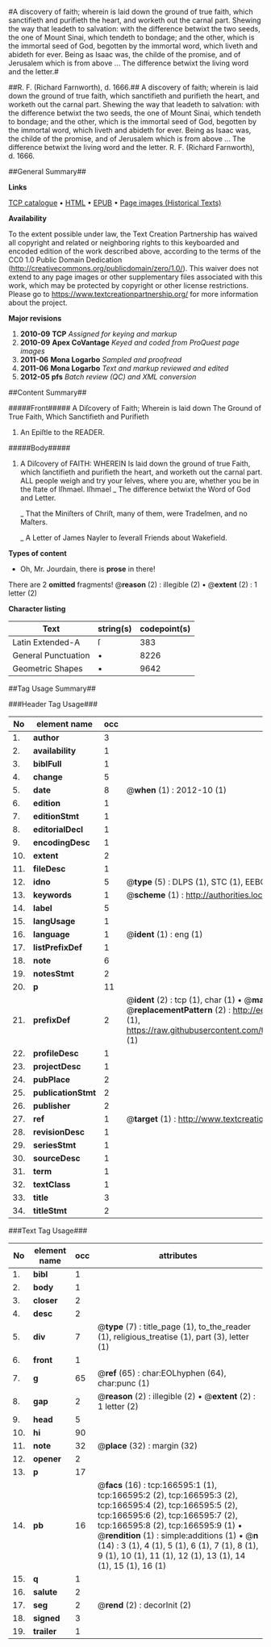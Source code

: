 #A discovery of faith; wherein is laid down the ground of true faith, which sanctifieth and purifieth the heart, and worketh out the carnal part. Shewing the way that leadeth to salvation: with the difference betwixt the two seeds, the one of Mount Sinai, which tendeth to bondage; and the other, which is the immortal seed of God, begotten by the immortal word, which liveth and abideth for ever. Being as Isaac was, the childe of the promise, and of Jerusalem which is from above ... The difference betwixt the living word and the letter.#

##R. F. (Richard Farnworth), d. 1666.##
A discovery of faith; wherein is laid down the ground of true faith, which sanctifieth and purifieth the heart, and worketh out the carnal part. Shewing the way that leadeth to salvation: with the difference betwixt the two seeds, the one of Mount Sinai, which tendeth to bondage; and the other, which is the immortal seed of God, begotten by the immortal word, which liveth and abideth for ever. Being as Isaac was, the childe of the promise, and of Jerusalem which is from above ... The difference betwixt the living word and the letter.
R. F. (Richard Farnworth), d. 1666.

##General Summary##

**Links**

[TCP catalogue](http://www.ota.ox.ac.uk/tcp/)  • 
[HTML](http://tei.it.ox.ac.uk/tcp/Texts-HTML/free/A74/A74895.html)  • 
[EPUB](http://tei.it.ox.ac.uk/tcp/Texts-EPUB/free/A74/A74895.epub) • 
[Page images (Historical Texts)](https://historicaltexts.jisc.ac.uk/eebo-50796659e)

**Availability**

To the extent possible under law, the Text Creation Partnership has waived all copyright and related or neighboring rights to this keyboarded and encoded edition of the work described above, according to the terms of the CC0 1.0 Public Domain Dedication (http://creativecommons.org/publicdomain/zero/1.0/). This waiver does not extend to any page images or other supplementary files associated with this work, which may be protected by copyright or other license restrictions. Please go to https://www.textcreationpartnership.org/ for more information about the project.

**Major revisions**

1. __2010-09__ __TCP__ *Assigned for keying and markup*
1. __2010-09__ __Apex CoVantage__ *Keyed and coded from ProQuest page images*
1. __2011-06__ __Mona Logarbo__ *Sampled and proofread*
1. __2011-06__ __Mona Logarbo__ *Text and markup reviewed and edited*
1. __2012-05__ __pfs__ *Batch review (QC) and XML conversion*

##Content Summary##

#####Front#####
A Diſcovery of Faith; Wherein is laid down The Ground of True Faith, Which Sanctifieth and Purifieth
1. An Epiſtle to the READER.

#####Body#####

1. A Diſcovery of FAITH: WHEREIN Is laid down the ground of true Faith, which ſanctifieth and purifieth the heart, and worketh out the carnal part.
ALL people weigh and try your ſelves, where you are, whether you be in the ſtate of Iſhmael. Iſhmael
    _ The difference betwixt the Word of God and Letter.

    _ That the Miniſters of Chriſt, many of them, were Tradeſmen, and no Maſters.

    _ A Letter of James Nayler to ſeverall Friends about Wakefield.

**Types of content**

  * Oh, Mr. Jourdain, there is **prose** in there!

There are 2 **omitted** fragments! 
 @__reason__ (2) : illegible (2)  •  @__extent__ (2) : 1 letter (2)

**Character listing**


|Text|string(s)|codepoint(s)|
|---|---|---|
|Latin Extended-A|ſ|383|
|General Punctuation|•|8226|
|Geometric Shapes|▪|9642|

##Tag Usage Summary##

###Header Tag Usage###

|No|element name|occ|attributes|
|---|---|---|---|
|1.|__author__|3||
|2.|__availability__|1||
|3.|__biblFull__|1||
|4.|__change__|5||
|5.|__date__|8| @__when__ (1) : 2012-10 (1)|
|6.|__edition__|1||
|7.|__editionStmt__|1||
|8.|__editorialDecl__|1||
|9.|__encodingDesc__|1||
|10.|__extent__|2||
|11.|__fileDesc__|1||
|12.|__idno__|5| @__type__ (5) : DLPS (1), STC (1), EEBO-CITATION (1), OCLC (1), VID (1)|
|13.|__keywords__|1| @__scheme__ (1) : http://authorities.loc.gov/ (1)|
|14.|__label__|5||
|15.|__langUsage__|1||
|16.|__language__|1| @__ident__ (1) : eng (1)|
|17.|__listPrefixDef__|1||
|18.|__note__|6||
|19.|__notesStmt__|2||
|20.|__p__|11||
|21.|__prefixDef__|2| @__ident__ (2) : tcp (1), char (1)  •  @__matchPattern__ (2) : ([0-9\-]+):([0-9IVX]+) (1), (.+) (1)  •  @__replacementPattern__ (2) : http://eebo.chadwyck.com/downloadtiff?vid=$1&page=$2 (1), https://raw.githubusercontent.com/textcreationpartnership/Texts/master/tcpchars.xml#$1 (1)|
|22.|__profileDesc__|1||
|23.|__projectDesc__|1||
|24.|__pubPlace__|2||
|25.|__publicationStmt__|2||
|26.|__publisher__|2||
|27.|__ref__|1| @__target__ (1) : http://www.textcreationpartnership.org/docs/. (1)|
|28.|__revisionDesc__|1||
|29.|__seriesStmt__|1||
|30.|__sourceDesc__|1||
|31.|__term__|1||
|32.|__textClass__|1||
|33.|__title__|3||
|34.|__titleStmt__|2||


###Text Tag Usage###

|No|element name|occ|attributes|
|---|---|---|---|
|1.|__bibl__|1||
|2.|__body__|1||
|3.|__closer__|2||
|4.|__desc__|2||
|5.|__div__|7| @__type__ (7) : title_page (1), to_the_reader (1), religious_treatise (1), part (3), letter (1)|
|6.|__front__|1||
|7.|__g__|65| @__ref__ (65) : char:EOLhyphen (64), char:punc (1)|
|8.|__gap__|2| @__reason__ (2) : illegible (2)  •  @__extent__ (2) : 1 letter (2)|
|9.|__head__|5||
|10.|__hi__|90||
|11.|__note__|32| @__place__ (32) : margin (32)|
|12.|__opener__|2||
|13.|__p__|17||
|14.|__pb__|16| @__facs__ (16) : tcp:166595:1 (1), tcp:166595:2 (2), tcp:166595:3 (2), tcp:166595:4 (2), tcp:166595:5 (2), tcp:166595:6 (2), tcp:166595:7 (2), tcp:166595:8 (2), tcp:166595:9 (1)  •  @__rendition__ (1) : simple:additions (1)  •  @__n__ (14) : 3 (1), 4 (1), 5 (1), 6 (1), 7 (1), 8 (1), 9 (1), 10 (1), 11 (1), 12 (1), 13 (1), 14 (1), 15 (1), 16 (1)|
|15.|__q__|1||
|16.|__salute__|2||
|17.|__seg__|2| @__rend__ (2) : decorInit (2)|
|18.|__signed__|3||
|19.|__trailer__|1||
